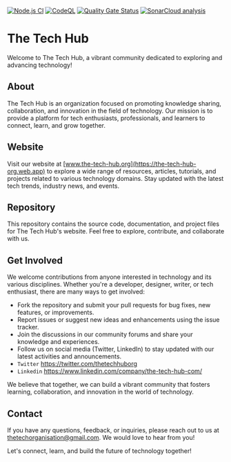 <!-- Tests -->
[![Node.js CI](https://github.com/The-Tech-Hub-org/the-tech-hub-org/actions/workflows/node.js.yml/badge.svg)](https://github.com/The-Tech-Hub-org/the-tech-hub-org/actions/workflows/node.js.yml)  [![CodeQL](https://github.com/The-Tech-Hub-org/the-tech-hub-org/actions/workflows/codeql.yml/badge.svg)](https://github.com/The-Tech-Hub-org/the-tech-hub-org/actions/workflows/codeql.yml)  [![Quality Gate Status](https://sonarcloud.io/api/project_badges/measure?project=The-Tech-Hub-org_the-tech-hub-org&metric=alert_status)](https://sonarcloud.io/summary/new_code?id=The-Tech-Hub-org_the-tech-hub-org)  [![SonarCloud analysis](https://github.com/The-Tech-Hub-org/the-tech-hub-org/actions/workflows/sonarcloud.yml/badge.svg)](https://github.com/The-Tech-Hub-org/the-tech-hub-org/actions/workflows/sonarcloud.yml)

# The Tech Hub

Welcome to The Tech Hub, a vibrant community dedicated to exploring and advancing technology!

## About

The Tech Hub is an organization focused on promoting knowledge sharing, collaboration, and innovation in the field of technology. Our mission is to provide a platform for tech enthusiasts, professionals, and learners to connect, learn, and grow together.

## Website

Visit our website at [www.the-tech-hub.org](https://the-tech-hub-org.web.app) to explore a wide range of resources, articles, tutorials, and projects related to various technology domains. Stay updated with the latest tech trends, industry news, and events.

## Repository

This repository contains the source code, documentation, and project files for The Tech Hub's website. Feel free to explore, contribute, and collaborate with us.

## Get Involved

We welcome contributions from anyone interested in technology and its various disciplines. Whether you're a developer, designer, writer, or tech enthusiast, there are many ways to get involved:

- Fork the repository and submit your pull requests for bug fixes, new features, or improvements.
- Report issues or suggest new ideas and enhancements using the issue tracker.
- Join the discussions in our community forums and share your knowledge and experiences.
- Follow us on social media (Twitter, LinkedIn) to stay updated with our latest activities and announcements.
- `Twitter` https://twitter.com/thetechhuborg
- `Linkedin` https://www.linkedin.com/company/the-tech-hub-com/
<!-- - `Discord` https://discord.com/invite/vSrVwUMyrC -->

We believe that together, we can build a vibrant community that fosters learning, collaboration, and innovation in the world of technology.

## Contact

If you have any questions, feedback, or inquiries, please reach out to us at [thetechorganisation@gmail.com](mailto:Thetechorganisation@gmail.com). We would love to hear from you!

Let's connect, learn, and build the future of technology together!


